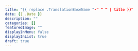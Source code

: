 ```yaml
---
title: "{{ replace .TranslationBaseName "-" " " | title }}"
date: {{ .Date }}
description: ""
categories: []
featuredImage: ""
displayInMenu: false
displayInList: true
draft: true
---
```

